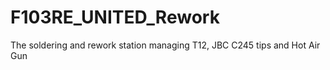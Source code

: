 # F103RE_UNITED_Rework
The soldering and rework station managing T12, JBC C245 tips and Hot Air Gun
